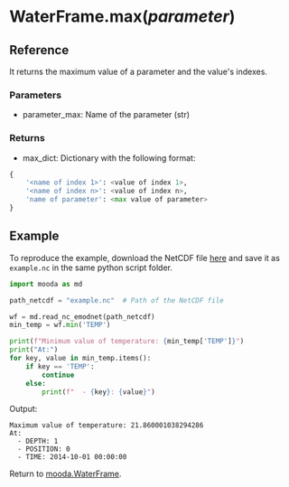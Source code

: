 # WaterFrame.max(*parameter*)

## Reference

It returns the maximum value of a parameter and the value's indexes.

### Parameters

* parameter_max: Name of the parameter (str)

### Returns

* max_dict: Dictionary with the following format:

```python
{
    '<name of index 1>': <value of index 1>,
    '<name of index n>': <value of index n>,
    'name of parameter': <max value of parameter>
}
```

## Example

To reproduce the example, download the NetCDF file [here](http://data.emso.eu/files/emso/obsea/mo/ts/MO_TS_MO_OBSEA.nc) and save it as `example.nc` in the same python script folder.

```python
import mooda as md

path_netcdf = "example.nc"  # Path of the NetCDF file

wf = md.read_nc_emodnet(path_netcdf)
min_temp = wf.min('TEMP')

print(f"Minimum value of temperature: {min_temp['TEMP']}")
print("At:")
for key, value in min_temp.items():
    if key == 'TEMP':
        continue
    else:
        print(f"  - {key}: {value}")
```

Output:

```shell
Maximum value of temperature: 21.860001038294286
At:
  - DEPTH: 1
  - POSITION: 0
  - TIME: 2014-10-01 00:00:00
```

Return to [mooda.WaterFrame](../waterframe.md).
